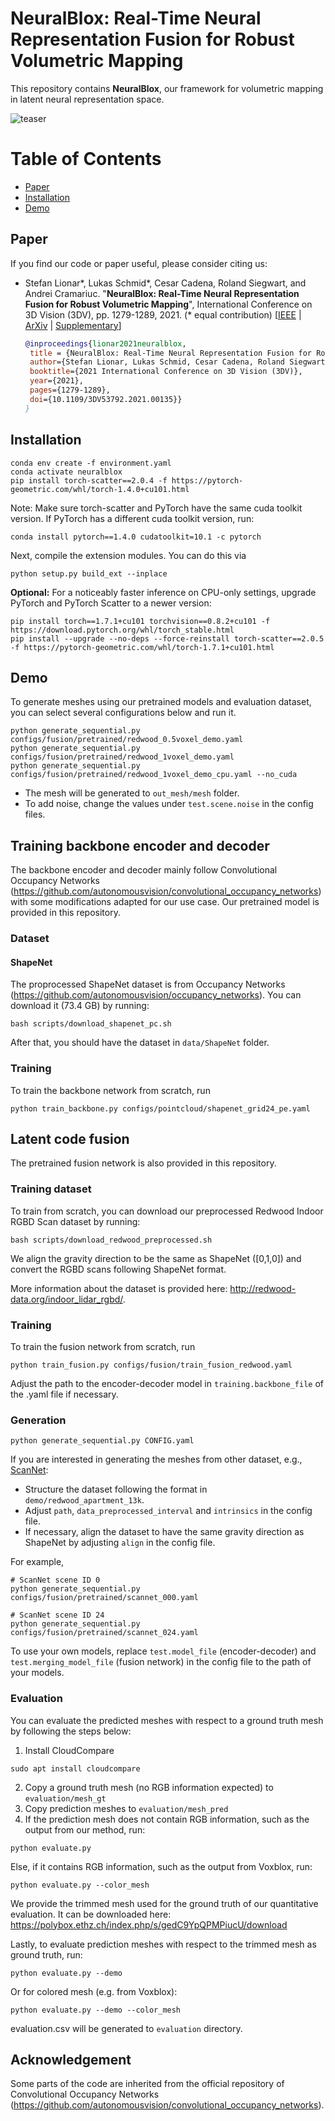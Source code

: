 # NeuralBlox: Real-Time Neural Representation Fusion for Robust Volumetric Mapping
This repository contains **NeuralBlox**, our framework for volumetric mapping in latent neural representation space. 

![teaser](media/pipeline.png "teaser")

# Table of Contents
* [Paper](#Paper)
* [Installation](#Installation)
* [Demo](#Demo)

## Paper
If you find our code or paper useful, please consider citing us:

* Stefan Lionar\*, Lukas Schmid\*, Cesar Cadena, Roland Siegwart, and Andrei Cramariuc. "**NeuralBlox: Real-Time Neural Representation Fusion for Robust Volumetric Mapping**", International Conference on 3D Vision (3DV), pp. 1279-1289, 2021. (\* equal contribution)
  \[[IEEE](https://ieeexplore.ieee.org/abstract/document/9665902) | [ArXiv](https://arxiv.org/abs/2110.09415) | [Supplementary](https://polybox.ethz.ch/index.php/s/PFelrDRddduLguP/download)\]
  ```bibtex
  @inproceedings{lionar2021neuralblox,
   title = {NeuralBlox: Real-Time Neural Representation Fusion for Robust Volumetric Mapping},
   author={Stefan Lionar, Lukas Schmid, Cesar Cadena, Roland Siegwart, Andrei Cramariuc},
   booktitle={2021 International Conference on 3D Vision (3DV)}, 
   year={2021},
   pages={1279-1289},
   doi={10.1109/3DV53792.2021.00135}}
  }
  ```

## Installation

```
conda env create -f environment.yaml
conda activate neuralblox
pip install torch-scatter==2.0.4 -f https://pytorch-geometric.com/whl/torch-1.4.0+cu101.html
```
Note: Make sure torch-scatter and PyTorch have the same cuda toolkit version. If PyTorch has a different cuda toolkit version, run:
```
conda install pytorch==1.4.0 cudatoolkit=10.1 -c pytorch
```
Next, compile the extension modules.
You can do this via
```
python setup.py build_ext --inplace
```

**Optional:** For a noticeably faster inference on CPU-only settings, upgrade PyTorch and PyTorch Scatter to a newer version:

```
pip install torch==1.7.1+cu101 torchvision==0.8.2+cu101 -f https://download.pytorch.org/whl/torch_stable.html
pip install --upgrade --no-deps --force-reinstall torch-scatter==2.0.5 -f https://pytorch-geometric.com/whl/torch-1.7.1+cu101.html
```

## Demo

To generate meshes using our pretrained models and evaluation dataset, you can select several configurations below and run it.

```
python generate_sequential.py configs/fusion/pretrained/redwood_0.5voxel_demo.yaml
python generate_sequential.py configs/fusion/pretrained/redwood_1voxel_demo.yaml
python generate_sequential.py configs/fusion/pretrained/redwood_1voxel_demo_cpu.yaml --no_cuda
```
- The mesh will be generated to `out_mesh/mesh` folder.
- To add noise, change the values under `test.scene.noise` in the config files.

## Training backbone encoder and decoder

The backbone encoder and decoder mainly follow Convolutional Occupancy Networks (https://github.com/autonomousvision/convolutional_occupancy_networks) with some modifications adapted for our use case. Our pretrained model is provided in this repository.

### Dataset

#### ShapeNet
The proprocessed ShapeNet dataset is from Occupancy Networks (https://github.com/autonomousvision/occupancy_networks). You can download it (73.4 GB) by running:

```
bash scripts/download_shapenet_pc.sh
```

After that, you should have the dataset in `data/ShapeNet` folder.

### Training
To train the backbone network from scratch, run
```
python train_backbone.py configs/pointcloud/shapenet_grid24_pe.yaml
```
## Latent code fusion

The pretrained fusion network is also provided in this repository.

### Training dataset

To train from scratch, you can download our preprocessed Redwood Indoor RGBD Scan dataset by running:
```
bash scripts/download_redwood_preprocessed.sh
```

We align the gravity direction to be the same as ShapeNet ([0,1,0]) and convert the RGBD scans following ShapeNet format. 

More information about the dataset is provided here: http://redwood-data.org/indoor_lidar_rgbd/.

### Training
    
To train the fusion network from scratch, run
```
python train_fusion.py configs/fusion/train_fusion_redwood.yaml
```
Adjust the path to the encoder-decoder model in `training.backbone_file` of the .yaml file if necessary.

### Generation

```
python generate_sequential.py CONFIG.yaml
```

If you are interested in generating the meshes from other dataset, e.g., [ScanNet](https://github.com/ScanNet/ScanNet):
- Structure the dataset following the format in `demo/redwood_apartment_13k`. 
- Adjust `path`, `data_preprocessed_interval` and `intrinsics` in the config file.
- If necessary, align the dataset to have the same gravity direction as ShapeNet by adjusting `align` in the config file.

For example,
```
# ScanNet scene ID 0
python generate_sequential.py configs/fusion/pretrained/scannet_000.yaml

# ScanNet scene ID 24
python generate_sequential.py configs/fusion/pretrained/scannet_024.yaml
```
To use your own models, replace `test.model_file` (encoder-decoder) and `test.merging_model_file` (fusion network) in the config file to the path of your models.

### Evaluation

You can evaluate the predicted meshes with respect to a ground truth mesh by following the steps below:
1. Install CloudCompare
```
sudo apt install cloudcompare
```
2. Copy a ground truth mesh (no RGB information expected) to `evaluation/mesh_gt`
3. Copy prediction meshes to `evaluation/mesh_pred`
4. If the prediction mesh does not contain RGB information, such as the output from our method, run:
```
python evaluate.py
```
Else, if it contains RGB information, such as the output from Voxblox, run:
```
python evaluate.py --color_mesh
```

We provide the trimmed mesh used for the ground truth of our quantitative evaluation. It can be downloaded here:
https://polybox.ethz.ch/index.php/s/gedC9YpQPMPiucU/download

Lastly, to evaluate prediction meshes with respect to the trimmed mesh as ground truth, run:
```
python evaluate.py --demo
```

Or for colored mesh (e.g. from Voxblox):
```
python evaluate.py --demo --color_mesh
```

evaluation.csv will be generated to `evaluation` directory.

## Acknowledgement

Some parts of the code are inherited from the official repository of Convolutional Occupancy Networks (https://github.com/autonomousvision/convolutional_occupancy_networks).
